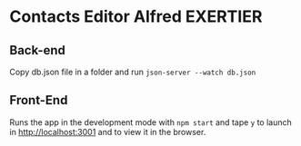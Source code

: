 # Contacts Editor Alfred EXERTIER


## Back-end

Copy db.json file in a folder and run ``json-server --watch db.json``

## Front-End

Runs the app in the development mode with ``npm start`` and tape ``y`` to launch in  [http://localhost:3001](http://localhost:3001) and to view it in the browser.



